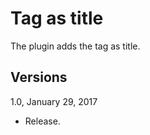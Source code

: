 Tag as title
============

The plugin adds the tag as title.

Versions
--------

1.0, January 29, 2017
- Release.
